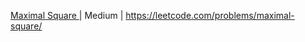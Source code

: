  [Maximal Square ](/LeetcodeProblems/Maximal_Square.js)                                               | Medium | https://leetcode.com/problems/maximal-square/ 
